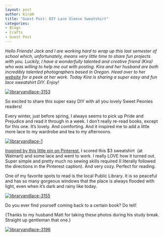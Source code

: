 ```yaml
---
layout: post
author: KiraN
title: "Guest Post: DIY Lace Sleeve Sweatshirt"
categories: 
- Blogs
- Crafts
- Guest Post
---
```


_Hello Friends! Jack and I are working hard to wrap up this last semester of school which, unfortunately, means very little time to share fun projects with you. Luckily, I have a wonderfully talented and creative friend (Kira) who was willing to help me out with posting. Kira and her husband are both incredibly talented photographers based in Oregon. Head over to her [website](http://www.kiraandmatt.com) for a peek at her work. Today Kira is sharing a super easy and fun lace sweatshirt DIY. Enjoy!_

[![libraryandlace-3153](jekyll_uploads/2013/02/libraryandlace-3153-575x862.png)](http://www.sweetpeonies.com/2013/02/diy-lace-sleeve-sweatshirt/libraryandlace-3153/)

So excited to share this super easy DIY with all you lovely Sweet Peonies readers!

Every winter, just before spring, I always seems to pick up Pride and Prejudice and read it through in a week. I don’t really re-read books, except for this one. It’s lovely. And comforting. And it inspired me to add a little more lace to my wardrobe and tea to my afternoons.

[![libraryandlace-1](jekyll_uploads/2013/02/libraryandlace-1-575x431.png)](http://www.sweetpeonies.com/2013/02/diy-lace-sleeve-sweatshirt/libraryandlace-1/)

[Inspired by this little pin on Pinterest](http://pinterest.com/pin/77053843596992620/), I scored this $3 sweatshirt  (at Walmart) and some lace and went to work. I really LOVE how it turned out. Super simple and pretty much no sewing skills required (I literally followed the directions in the Pinterest caption). And very cozy. Perfect for reading.

One of my favorite spots to read is the local Public Library. It is so peaceful and has so many gorgeous windows that the place is always flooded with light, even when it’s dark and rainy like today.

[![libraryandlace-3155](jekyll_uploads/2013/02/libraryandlace-3155-575x383.png)](http://www.sweetpeonies.com/2013/02/diy-lace-sleeve-sweatshirt/libraryandlace-3155/)

Do you ever find yourself coming back to a certain book? Do tell!

{Thanks to my husband Matt for taking these photos during his study break. Straight up gentleman that one.}

[![libraryandlace-3196](jekyll_uploads/2013/02/libraryandlace-3196-575x383.png)](http://www.sweetpeonies.com/2013/02/diy-lace-sleeve-sweatshirt/libraryandlace-3196/)